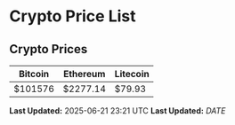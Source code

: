 # Crypto Price List

## Crypto Prices
| Bitcoin | Ethereum | Litecoin |
| ------- | -------- | -------- |
| $101576 | $2277.14 | $79.93 |
**Last Updated:** 2025-06-21 23:21 UTC
**Last Updated:** $DATE$
